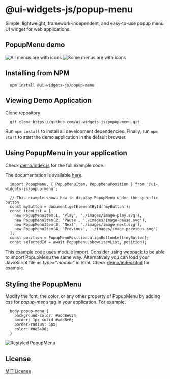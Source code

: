 # @ui-widgets-js/popup-menu

Simple, lightweight, framework-independent, and easy-to-use popup menu UI widget for web applications.

## PopupMenu demo

![All menus are with icons](https://raw.githubusercontent.com/web-components-js/popup-menu/HEAD/screenshot1.png "All menus are with icons") ![Some menus are with icons](https://raw.githubusercontent.com/web-components-js/popup-menu/HEAD/screenshot2.png "Some menus are with icons")

## Installing from NPM

```
  npm install @ui-widgets-js/popup-menu
```

## Viewing Demo Application

Clone repository
```
  git clone https://github.com/ui-widgets-js/popup-menu.git
```

Run `npm install` to install all development dependencies. Finally, run `npm start` to start the demo application in the default browser.


## Using PopupMenu in your application

Check [demo/index.js](https://github.com/ui-widgets-js/popup-menu/blob/master/demo/index.js) for the full example code.

The documentation is available [here](https://ui-widgets-js.github.io/popup-menu/PopupMenu.html).

```
  import PopupMenu, { PopupMenuItem, PopupMenuPosition } from '@ui-widgets-js/popup-menu';

  // This example shows how to display PopupMenu under the specific button
  const myButton = document.getElementById('myButton');
  const itemList = [
    new PopupMenuItem(1, 'Play', './images/image-play.svg'),
    new PopupMenuItem(2, 'Pause', './images/image-pause.svg'),
    new PopupMenuItem(3, 'Next', './images/image-next.svg'),
    new PopupMenuItem(4, 'Previous', './images/image-previous.svg')
  ];
  const position = PopupMenuPosition.alignBottomLeft(myButton);
  const selectedId = await PopupMenu.show(itemList, position);
```

This example code uses module [import](https://developer.mozilla.org/en-US/docs/Web/JavaScript/Reference/Statements/import). Consider using [webpack](https://www.npmjs.com/package/webpack) to be able to import PopupMenu the same way. Alternatively you can load your JavaScript file as _type="module"_ in html. Check [demo/index.html](https://github.com/ui-widgets-js/popup-menu/blob/master/demo/index.html) for example. 


## Styling the PopupMenu

Modify the font, the color, or any other property of PopupMenu by adding css for _popup-menu_ tag in your application. For example:
```
  body popup-menu {
    background-color: #add8e624;
    border: 1px solid #add8e6;
    border-radius: 5px;
    color: #0e5490;
  }
```

![Restyled PopupMenu](https://raw.githubusercontent.com/web-components-js/popup-menu/HEAD/screenshot3.png "Restyled PopupMenu")

## License

<a href="https://github.com/ui-widgets-js/popup-menu/blob/master/LICENSE">MIT License</a>